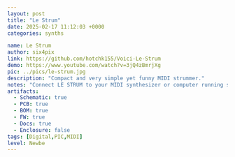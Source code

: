 ```yaml
---
layout: post
title: "Le Strum"
date: 2025-02-17 11:12:03 +0000
categories: synths

name: Le Strum
author: six4pix
link: https://github.com/hotchk155/Voici-Le-Strum
demo: https://www.youtube.com/watch?v=3jQ4zBmrjXg
pic: ../pics/le-strum.jpg
description: "Compact and very simple yet funny MIDI strummer."
notes: "Connect LE STRUM to your MIDI synthesizer or computer running synth software, hold down a combination of buttons to select a chord, then use the “stylus” to play MIDI notes by touching the contact pads on the top right of the board. As the name suggests, you can “strum” across chords using the stylus, providing an unique and expressive MIDI controller."
artifacts:
  - Schematic: true
  - PCB: true
  - BOM: true
  - FW: true
  - Docs: true
  - Enclosure: false
tags: [Digital,PIC,MIDI]
level: Newbe
---
```


